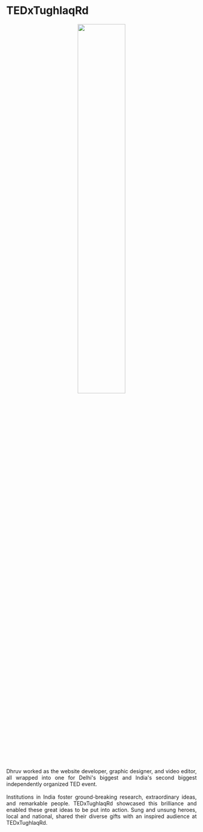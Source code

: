 # TEDxTughlaqRd

<div align="center"><img src="https://dhruvavdhesh.in/img/tedxtughlaqrd-github.png" width="50%" height="auto"></div>

<p align="justify">Dhruv worked as the website developer, graphic designer, and video editor, all wrapped into one for Delhi's biggest and India's second biggest independently organized TED event.<br><br>Institutions in India foster ground-breaking research, extraordinary ideas, and remarkable people. TEDxTughlaqRd showcased this brilliance and enabled these great ideas to be put into action. Sung and unsung heroes, local and national, shared their diverse gifts with an inspired audience at TEDxTughlaqRd.</p>
